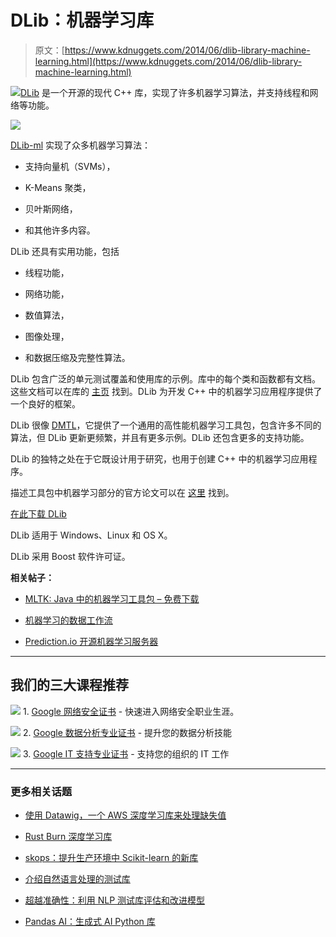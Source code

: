 # DLib：机器学习库

> 原文：[https://www.kdnuggets.com/2014/06/dlib-library-machine-learning.html](https://www.kdnuggets.com/2014/06/dlib-library-machine-learning.html)

[![](../Images/349c46af4054c0ebda2d95d15bda19af.png)DLib](http://dlib.net/) 是一个开源的现代 C++ 库，实现了许多机器学习算法，并支持线程和网络等功能。

[![](../Images/d9b4676c7e44b5636a266d9152264b1f.png)](http://dlib.net/ml_guide.svg)

[DLib-ml](http://dlib.net/ml.html) 实现了众多机器学习算法：

+   支持向量机（SVMs），

+   K-Means 聚类，

+   贝叶斯网络，

+   和其他许多内容。

DLib 还具有实用功能，包括

+   线程功能，

+   网络功能，

+   数值算法，

+   图像处理，

+   和数据压缩及完整性算法。

DLib 包含广泛的单元测试覆盖和使用库的示例。库中的每个类和函数都有文档。这些文档可以在库的 [主页](http://dlib.net/) 找到。DLib 为开发 C++ 中的机器学习应用程序提供了一个良好的框架。

DLib 很像 [DMTL](http://dmtl.sourceforge.net/)，它提供了一个通用的高性能机器学习工具包，包含许多不同的算法，但 DLib 更新更频繁，并且有更多示例。DLib 还包含更多的支持功能。

DLib 的独特之处在于它既设计用于研究，也用于创建 C++ 中的机器学习应用程序。

描述工具包中机器学习部分的官方论文可以在 [这里](http://jmlr.org/papers/volume10/king09a/king09a.pdf) 找到。

[在此下载 DLib](http://sourceforge.net/projects/dclib/files/latest/download)

DLib 适用于 Windows、Linux 和 OS X。

DLib 采用 Boost 软件许可证。

**相关帖子：**

+   [MLTK: Java 中的机器学习工具包 – 免费下载](/2014/04/mltk-machine-learning-toolkit-java.html)

+   [机器学习的数据工作流](/2014/04/data-workflows-machine-learning-paco-nathan.html)

+   [Prediction.io 开源机器学习服务器](/2014/04/prediction-io-open-source-machine-learning-server.html)

* * *

## 我们的三大课程推荐

![](../Images/0244c01ba9267c002ef39d4907e0b8fb.png) 1\. [Google 网络安全证书](https://www.kdnuggets.com/google-cybersecurity) - 快速进入网络安全职业生涯。

![](../Images/e225c49c3c91745821c8c0368bf04711.png) 2\. [Google 数据分析专业证书](https://www.kdnuggets.com/google-data-analytics) - 提升您的数据分析技能

![](../Images/0244c01ba9267c002ef39d4907e0b8fb.png) 3\. [Google IT 支持专业证书](https://www.kdnuggets.com/google-itsupport) - 支持您的组织的 IT 工作

* * *

### 更多相关话题

+   [使用 Datawig，一个 AWS 深度学习库来处理缺失值](https://www.kdnuggets.com/2021/12/datawig-aws-deep-learning-library-missing-value-imputation.html)

+   [Rust Burn 深度学习库](https://www.kdnuggets.com/rust-burn-library-for-deep-learning)

+   [skops：提升生产环境中 Scikit-learn 的新库](https://www.kdnuggets.com/2023/02/skops-new-library-improve-scikitlearn-production.html)

+   [介绍自然语言处理的测试库](https://www.kdnuggets.com/2023/04/introducing-testing-library-natural-language-processing.html)

+   [超越准确性：利用 NLP 测试库评估和改进模型](https://www.kdnuggets.com/2023/04/john-snow-beyond-accuracy-nlp-test-library.html)

+   [Pandas AI：生成式 AI Python 库](https://www.kdnuggets.com/2023/05/pandas-ai-generative-ai-python-library.html)
